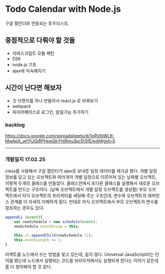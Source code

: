 # Todo Calendar with Node.js
구글 캘린더와 연동되는 투두리스트.


## 중점적으로 다뤄야 할 것들
- 자바스크립트 모듈 패턴
- ES6
- node.js 기초
- ajax에 익숙해지기


## 시간이 난다면 해보자   
- 깃 브랜치를 하나 만들어서 react.js 로 바꿔보기
- webpack
- 파이어베이스로 로그인, 알림기능 추가하기   


### backlog
https://docs.google.com/spreadsheets/d/1oRVIbWLK-MwApX_wtYIJQj8PHpeQkYhtRmuSprEt5fE/edit#gid=0

---

### 개발일지 17.02.25
class를 사용해서 구글 캘린더가 ajax로 보내준 일정 데이터를 재가공 했다.
개별 일정 정보를 담고 있는 오브젝트와 여러개의 개별 일정으로 이루어져 있는 날짜별 오브젝트, 이렇게 두개의 클래스를 만들었다.
클래스안에서 또다른 클래스를 실행해서 새로운 오브젝트를 만드는 구조이다. (날짜 오브젝트에서 개별 일정 오브젝트를 생성함)
부모 오브젝트에서 자식 오브젝트의 프라퍼티를 세팅해 주는 구조인데, 변수와 오브젝트의 레퍼런스 관계를 더 자세히 이해하게 됬다.
반대로 자식 오브젝트에서 부모 오브젝트의 변수를 참조하는 경우도 있다.  
```javascript
appendLi (event){
    var newSchedule = new schedule(event);
    newSchedule.eventGroup = this;

    this.ul.appendChild(newSchedule.li);
    this.eventLength += 1;
}
```

리액트를 노드에서 쓰는 방법을 찾고 있는데, 쉽지 않다.
Universal JavaScript라는 단어를 봤는데 노드에서 실행되는 코드를 브라우저에서도 실행되게 한다는 이야기 같은데 좀 더 찾아봐야 할 것 같다.
